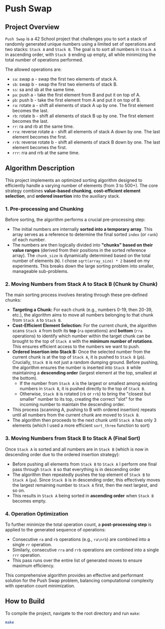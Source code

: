 # Push Swap

## Project Overview

`Push Swap` is a 42 School project that challenges you to sort a stack of randomly generated unique numbers using a limited set of operations and two stacks: `Stack A` and `Stack B`. The goal is to sort all numbers in `Stack A` in ascending order, with `Stack B` ending up empty, all while minimizing the total number of operations performed.

The allowed operations are:
* `sa`: swap a - swap the first two elements of stack A.
* `sb`: swap b - swap the first two elements of stack B.
* `ss`: sa and sb at the same time.
* `pa`: push a - take the first element from B and put it on top of A.
* `pb`: push b - take the first element from A and put it on top of B.
* `ra`: rotate a - shift all elements of stack A up by one. The first element becomes the last.
* `rb`: rotate b - shift all elements of stack B up by one. The first element becomes the last.
* `rr`: ra and rb at the same time.
* `rra`: reverse rotate a - shift all elements of stack A down by one. The last element becomes the first.
* `rrb`: reverse rotate b - shift all elements of stack B down by one. The last element becomes the first.
* `rrr`: rra and rrb at the same time.

## Algorithm Description

This project implements an optimized sorting algorithm designed to efficiently handle a varying number of elements (from 3 to 500+). The core strategy combines **value-based chunking**, **cost-efficient element selection**, and **ordered insertion** into the auxiliary stack.

### 1. Pre-processing and Chunking

Before sorting, the algorithm performs a crucial pre-processing step:
* The initial numbers are internally **sorted into a temporary array**. This array serves as a reference to determine the final sorted `index` (or `rank`) of each number.
* The numbers are then logically divided into **"chunks" based on their value ranges** (derived from their positions in the sorted reference array). The `chunk_size` is dynamically determined based on the total number of elements (`N`). I chose `sqrt(array_size) * 2` based on my experiments. This breaks down the large sorting problem into smaller, manageable sub-problems.

### 2. Moving Numbers from Stack A to Stack B (Chunk by Chunk)

The main sorting process involves iterating through these pre-defined chunks:

* **Targeting a Chunk:** For each chunk (e.g., numbers 0-19, then 20-39, etc.), the algorithm aims to move all numbers belonging to that chunk from `Stack A` to `Stack B`.
* **Cost-Efficient Element Selection:** For the current chunk, the algorithm scans `Stack A` from both its **top** (`ra` operations) and **bottom** (`rra` operations) to identify which number within the target chunk can be brought to the top of `Stack A` with the **minimum number of rotations**. This ensures efficient access to the numbers we want to push.
* **Ordered Insertion into Stack B:** Once the selected number from the current chunk is at the top of `Stack A`, it is pushed to `Stack B` (`pb`). Crucially, `Stack B` is not just a random dumping ground. Before pushing, the algorithm ensures the number is inserted into `Stack B` while maintaining a **descending order** (largest element at the top, smallest at the bottom).
    * If the number from `Stack A` is the largest or smallest among existing numbers in `Stack B`, it is pushed directly to the top of `Stack B`.
    * Otherwise, `Stack B` is rotated (`rb` or `rrb`) to bring the "closest but smaller" number to its top, creating the correct "slot" for the incoming number to maintain the descending order.
* This process (scanning A, pushing to B with ordered insertion) repeats until all numbers from the current chunk are moved to `Stack B`.
* The algorithm then proceeds to the next chunk until `Stack A` has only 3 elements (which I used a more efficient `sort_three` function to sort)

### 3. Moving Numbers from Stack B to Stack A (Final Sort)

Once `Stack A` is sorted and all numbers are in `Stack B` (which is now in descending order due to the ordered insertion strategy):

* Before pushing all elements from `Stack B` to `Stack A` I perform one final pass through `Stack B` so that everything is in descending order
* The algorithm then repeatedly pushes the top element of `Stack B` to `Stack A` (`pa`). Since `Stack B` is in descending order, this effectively moves the largest remaining number to `Stack A` first, then the next largest, and so on.
* This results in `Stack A` being sorted in **ascending order** when `Stack B` becomes empty.

### 4. Operation Optimization

To further minimize the total operation count, a **post-processing step** is applied to the generated sequence of operations:
* Consecutive `ra` and `rb` operations (e.g., `ra\nrb`) are combined into a single `rr` operation.
* Similarly, consecutive `rra` and `rrb` operations are combined into a single `rrr` operation.
* This pass runs over the entire list of generated moves to ensure maximum efficiency.

This comprehensive algorithm provides an effective and performant solution for the Push Swap problem, balancing computational complexity with operation count minimization.

## How to Build

To compile the project, navigate to the root directory and run `make`:

```bash
make
```
